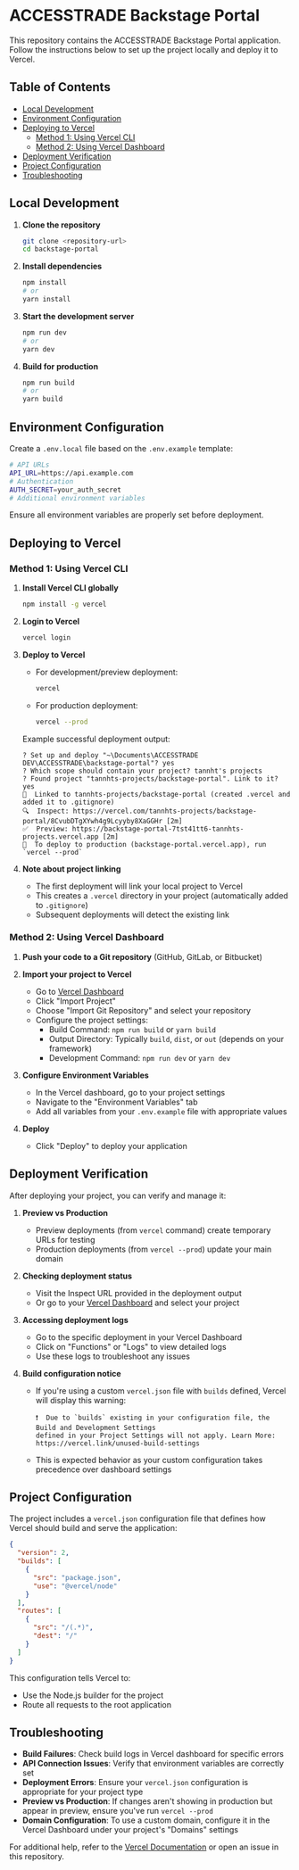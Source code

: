 # ACCESSTRADE Backstage Portal

This repository contains the ACCESSTRADE Backstage Portal application. Follow the instructions below to set up the project locally and deploy it to Vercel.

## Table of Contents

- [Local Development](#local-development)
- [Environment Configuration](#environment-configuration)
- [Deploying to Vercel](#deploying-to-vercel)
  - [Method 1: Using Vercel CLI](#method-1-using-vercel-cli)
  - [Method 2: Using Vercel Dashboard](#method-2-using-vercel-dashboard)
- [Deployment Verification](#deployment-verification)
- [Project Configuration](#project-configuration)
- [Troubleshooting](#troubleshooting)

## Local Development

1. **Clone the repository**
   ```bash
   git clone <repository-url>
   cd backstage-portal
   ```

2. **Install dependencies**
   ```bash
   npm install
   # or
   yarn install
   ```

3. **Start the development server**
   ```bash
   npm run dev
   # or
   yarn dev
   ```

4. **Build for production**
   ```bash
   npm run build
   # or
   yarn build
   ```

## Environment Configuration

Create a `.env.local` file based on the `.env.example` template:

```bash
# API URLs
API_URL=https://api.example.com
# Authentication
AUTH_SECRET=your_auth_secret
# Additional environment variables
```

Ensure all environment variables are properly set before deployment.

## Deploying to Vercel

### Method 1: Using Vercel CLI

1. **Install Vercel CLI globally**
   ```bash
   npm install -g vercel
   ```

2. **Login to Vercel**
   ```bash
   vercel login
   ```

3. **Deploy to Vercel**
   - For development/preview deployment:
     ```bash
     vercel
     ```
   - For production deployment:
     ```bash
     vercel --prod
     ```

   Example successful deployment output:
   ```
   ? Set up and deploy "~\Documents\ACCESSTRADE DEV\ACCESSTRADE\backstage-portal"? yes
   ? Which scope should contain your project? tannht's projects
   ? Found project "tannhts-projects/backstage-portal". Link to it? yes
   🔗  Linked to tannhts-projects/backstage-portal (created .vercel and added it to .gitignore)
   🔍  Inspect: https://vercel.com/tannhts-projects/backstage-portal/8CvubDTgXYwh4g9Lcyyby8XaGGHr [2m]
   ✅  Preview: https://backstage-portal-7tst41tt6-tannhts-projects.vercel.app [2m]
   📝  To deploy to production (backstage-portal.vercel.app), run `vercel --prod`
   ```

4. **Note about project linking**
   - The first deployment will link your local project to Vercel
   - This creates a `.vercel` directory in your project (automatically added to `.gitignore`)
   - Subsequent deployments will detect the existing link

### Method 2: Using Vercel Dashboard

1. **Push your code to a Git repository** (GitHub, GitLab, or Bitbucket)

2. **Import your project to Vercel**
   - Go to [Vercel Dashboard](https://vercel.com/dashboard)
   - Click "Import Project"
   - Choose "Import Git Repository" and select your repository
   - Configure the project settings:
     - Build Command: `npm run build` or `yarn build`
     - Output Directory: Typically `build`, `dist`, or `out` (depends on your framework)
     - Development Command: `npm run dev` or `yarn dev`

3. **Configure Environment Variables**
   - In the Vercel dashboard, go to your project settings
   - Navigate to the "Environment Variables" tab
   - Add all variables from your `.env.example` file with appropriate values

4. **Deploy**
   - Click "Deploy" to deploy your application

## Deployment Verification

After deploying your project, you can verify and manage it:

1. **Preview vs Production**
   - Preview deployments (from `vercel` command) create temporary URLs for testing
   - Production deployments (from `vercel --prod`) update your main domain

2. **Checking deployment status**
   - Visit the Inspect URL provided in the deployment output
   - Or go to your [Vercel Dashboard](https://vercel.com/dashboard) and select your project

3. **Accessing deployment logs**
   - Go to the specific deployment in your Vercel Dashboard
   - Click on "Functions" or "Logs" to view detailed logs
   - Use these logs to troubleshoot any issues

4. **Build configuration notice**
   - If you're using a custom `vercel.json` file with `builds` defined, Vercel will display this warning:
     ```
     ❗️  Due to `builds` existing in your configuration file, the Build and Development Settings 
     defined in your Project Settings will not apply. Learn More: https://vercel.link/unused-build-settings
     ```
   - This is expected behavior as your custom configuration takes precedence over dashboard settings

## Project Configuration

The project includes a `vercel.json` configuration file that defines how Vercel should build and serve the application:

```json
{
  "version": 2,
  "builds": [
    {
      "src": "package.json",
      "use": "@vercel/node"
    }
  ],
  "routes": [
    {
      "src": "/(.*)",
      "dest": "/"
    }
  ]
}
```

This configuration tells Vercel to:
- Use the Node.js builder for the project
- Route all requests to the root application

## Troubleshooting

- **Build Failures**: Check build logs in Vercel dashboard for specific errors
- **API Connection Issues**: Verify that environment variables are correctly set
- **Deployment Errors**: Ensure your `vercel.json` configuration is appropriate for your project type
- **Preview vs Production**: If changes aren't showing in production but appear in preview, ensure you've run `vercel --prod`
- **Domain Configuration**: To use a custom domain, configure it in the Vercel Dashboard under your project's "Domains" settings

For additional help, refer to the [Vercel Documentation](https://vercel.com/docs) or open an issue in this repository.
